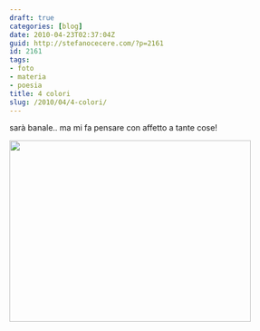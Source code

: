 ```yaml
---
draft: true
categories: [blog]
date: 2010-04-23T02:37:04Z
guid: http://stefanocecere.com/?p=2161
id: 2161
tags:
- foto
- materia
- poesia
title: 4 colori
slug: /2010/04/4-colori/
---
```


sarà banale.. ma mi fa pensare con affetto a tante cose!

<img src="http://stefanocecere.com/wp-content/uploads/sites/3/2010/04/4colori-426x320.jpg" alt="" title="4colori" width="426" height="320" class="aligncenter size-medium wp-image-2162" />